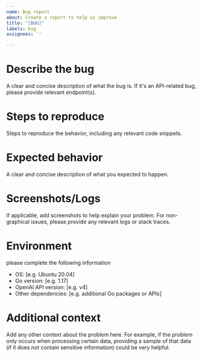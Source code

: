 ```yaml
---
name: Bug report
about: Create a report to help us improve
title: "[BUG]"
labels: bug
assignees: ''

---
```


# Describe the bug
A clear and concise description of what the bug is. If it's an API-related bug, please provide relevant endpoint(s).

# Steps to reproduce
Steps to reproduce the behavior, including any relevant code snippets.

# Expected behavior
A clear and concise description of what you expected to happen.

# Screenshots/Logs
If applicable, add screenshots to help explain your problem. For non-graphical issues, please provide any relevant logs or stack traces.

# Environment 
please complete the following information

- OS: [e.g. Ubuntu 20.04]
- Go version: [e.g. 1.17]
- OpenAI API version: [e.g. v4]
- Other dependencies: [e.g. additional Go packages or APIs]

# Additional context
Add any other context about the problem here. For example, if the problem only occurs when processing certain data, providing a sample of that data (if it does not contain sensitive information) could be very helpful.

